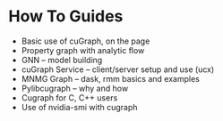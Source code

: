 # How To Guides
- Basic use of cuGraph, on the page
- Property graph with analytic flow
- GNN – model building
- cuGraph Service – client/server setup and use (ucx)
- MNMG Graph – dask, rmm basics and examples
- Pylibcugraph – why and how
- Cugraph for C, C++ users
- Use of nvidia-smi with cugraph
